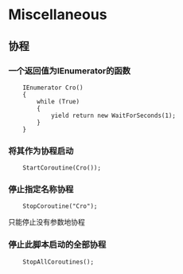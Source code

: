 # Miscellaneous

## 协程

### 一个返回值为IEnumerator的函数
```
    IEnumerator Cro()
    {
        while (True)
        {
            yield return new WaitForSeconds(1);
        }
    }

```

### 将其作为协程启动
```
    StartCoroutine(Cro());
```

### 停止指定名称协程
```
    StopCoroutine("Cro");
```
只能停止没有参数地协程

### 停止此脚本启动的全部协程
```
    StopAllCoroutines();
```